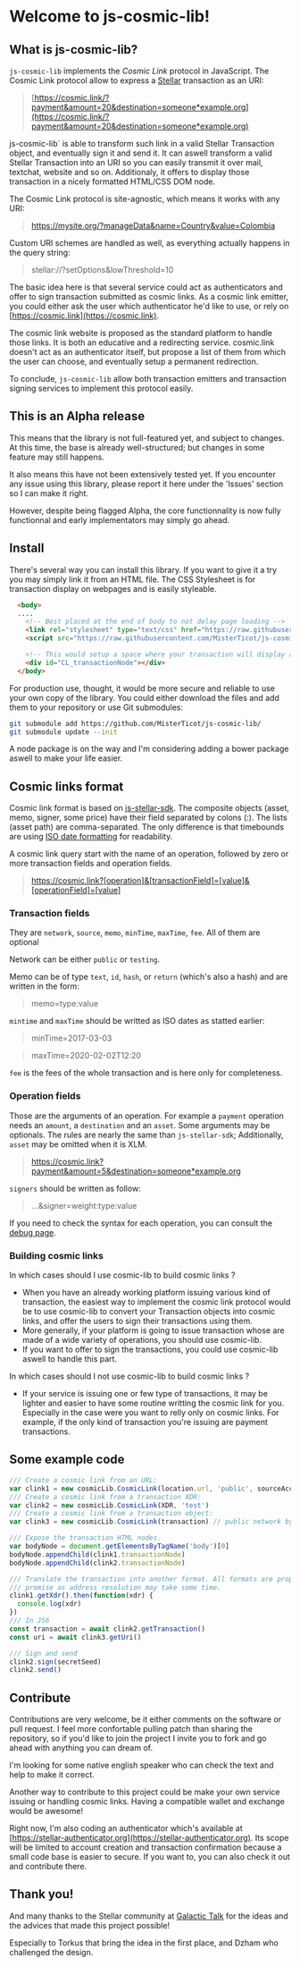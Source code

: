# Welcome to js-cosmic-lib!

## What is js-cosmic-lib?

`js-cosmic-lib` implements the *Cosmic Link* protocol in JavaScript. The Cosmic 
Link protocol allow to express a [Stellar](https://stellar.org) transaction as 
an URI:

> [https://cosmic.link/?payment&amount=20&destination=someone*example.org](https://cosmic.link/?payment&amount=20&destination=someone*example.org)

js-cosmic-lib` is able to transform such link in a valid Stellar Transaction 
object, and eventually sign it and send it. It can aswell transform a valid 
Stellar Transaction into an URI so you can easily transmit it over mail, 
textchat, website and so on. Additionaly, it offers to display those transaction
in a nicely formatted HTML/CSS DOM node.

The Cosmic Link protocol is site-agnostic, which means it works with any URI:

> https://mysite.org/?manageData&name=Country&value=Colombia

Custom URI schemes are handled as well, as everything actually happens in the
query string:

> stellar://?setOptions&lowThreshold=10

The basic idea here is that several service could act as authenticators and 
offer to sign transaction submitted as cosmic links. As a cosmic link emitter, 
you could either ask the user which authenticator he'd like to use, or rely 
on [https://cosmic.link](https://cosmic.link).

The cosmic link website is proposed as the standard platform to handle those 
links. It is both an educative and a redirecting service. cosmic.link doesn't 
act as an authenticator itself, but propose a list of them from which the user 
can choose, and eventually setup a permanent redirection.

To conclude, `js-cosmic-lib` allow both transaction emitters and transaction
signing services to implement this protocol easily.

## This is an Alpha release

This means that the library is not full-featured yet, and subject to changes. At
this time, the base is already well-structured; but changes in some feature may
still happens.

It also means this have not been extensively tested yet. If you encounter any 
issue using this library, please report it here under the 'Issues' section so I 
can make it right.

However, despite being flagged Alpha, the core functionnality is now fully 
functionnal and early implementators may simply go ahead.

## Install

There's several way you can install this library. If you want to give it a try
you may simply link it from an HTML file. The CSS Stylesheet is for transaction
display on webpages and is easily styleable.


```HTML
  <body>
  ....
    <!-- Best placed at the end of body to not delay page loading -->
    <link rel="stylesheet" type="text/css" href="https://raw.githubusercontent.com/MisterTicot/js-cosmic-lib/0.2.1/cosmic-lib.css"></link>
    <script src="https://raw.githubusercontent.com/MisterTicot/js-cosmic-lib/0.2.1/cosmic-lib.js"></script>

    <!-- This would setup a space where your transaction will display automatically -->
    <div id="CL_transactionNode"></div>
  </body>
```

For production use, thought, it would be more secure and reliable to use your
own copy of the library. You could either download the files and add them to
your repository or use Git submodules:

```sh
git submodule add https://github.com/MisterTicot/js-cosmic-lib/
git submodule update --init
```

A node package is on the way and I'm considering adding a bower package aswell
to make your life easier.

## Cosmic links format

Cosmic link format is based on 
[js-stellar-sdk](https://stellar.github.io/js-stellar-sdk/Operation.html). The 
composite objects (asset, memo, signer, some price) have their field separated by
colons (:). The lists (asset path) are comma-separated. The only difference is
that timebounds are using [ISO date formatting]() for readability.

A cosmic link query start with the name of an operation, followed by
zero or more transaction fields and operation fields.

> https://cosmic.link?[operation]&[transactionField]=[value]&[operationField]=[value]

### Transaction fields

They are `network`, `source`, `memo`, `minTime`, `maxTime`, `fee`.
All of them are optional

Network can be either `public` or `testing`.

Memo can be of type `text`, `id`, `hash`, or `return` (which's also a hash) and
are written in the form:

> memo=type:value

`mintime` and `maxTime` should be writted as ISO dates as statted earlier:

> minTime=2017-03-03

> maxTime=2020-02-02T12:20

`fee` is the fees of the whole transaction and is here only for completeness.

### Operation fields

Those are the arguments of an operation. For example a `payment` operation needs
an `amount`, a `destination` and an `asset`. Some arguments may be optionals.
The rules are nearly the same than `js-stellar-sdk`; Additionally, `asset` may
be omitted when it is XLM.

> https://cosmic.link?payment&amount=5&destination=someone*example.org

`signers` should be written as follow:

> ...&signer=weight:type:value

If you need to check the syntax for each operation, you can consult the [debug page](https://misterticot.github.io/js-cosmic-lib/debug.html#2).

### Building cosmic links

In which cases should I use cosmic-lib to build cosmic links ?

* When you have an already working platform issuing various kind of transaction,
the easiest way to implement the cosmic link protocol would be to use cosmic-lib
to convert your Transaction objects into cosmic links, and offer the users to 
sign their transactions using them.
* More generally, if your platform is going to issue transaction whose are made
of a wide variety of operations, you should use cosmic-lib.
* If you want to offer to sign the transactions, you could use cosmic-lib
aswell to handle this part.

In which cases should I not use cosmic-lib to build cosmic links ?

* If your service is issuing one or few type of transactions, it may be lighter
and easier to have some routine writting the cosmic link for you. Especially in
the case were you want to relly only on cosmic links. For example, if the only
kind of transaction you're issuing are payment transactions.

## Some example code

```javascript
/// Create a cosmic link from an URL:
var clink1 = new cosmicLib.CosmicLink(location.url, 'public', sourceAccount)
/// Create a cosmic link from a transaction XDR:
var clink2 = new cosmicLib.CosmicLink(XDR, 'test')
/// Create a cosmic link from a transaction object:
var clink3 = new cosmicLib.CosmicLink(transaction) // public network by default

/// Expose the transaction HTML nodes.
var bodyNode = document.getElementsByTagName('body')[0]
bodyNode.appendChild(clink1.transactionNode)
bodyNode.appendChild(clink2.transactionNode)

/// Translate the transaction into another format. All formats are proposed as
/// promise as address resolution may take some time.
clink1.getXdr().then(function(xdr) {
  console.log(xdr)
})
/// In JS6
const transaction = await clink2.getTransaction()
const uri = await clink3.getUri()

/// Sign and send
clink2.sign(secretSeed)
clink2.send()
```

## Contribute

Contributions are very welcome, be it either comments on the software or pull
request. I feel more confortable pulling patch than sharing the repository, so
if you'd like to join the project I invite you to fork and go ahead with
anything you can dream of.

I'm looking for some native english speaker who can check the text and help to
make it correct.

Another way to contribute to this project could be make your own service issuing
or handling cosmic links. Having a compatible wallet and exchange would be
awesome!

Right now, I'm also coding an authenticator which's available at 
[https://stellar-authenticator.org](https://stellar-authenticator.org). Its 
scope will be limited to account creation and transaction confirmation because 
a small code base is easier to secure. If you want to, you can also check it 
out and contribute there.

## Thank you!

And many thanks to the Stellar community at [Galactic 
Talk](https://galactictalk.org) for the ideas and the advices that made this 
project possible!

Especially to Torkus that bring the idea in the first place, and Dzham who
challenged the design.
